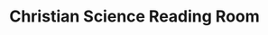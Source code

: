 ---
title: "Christian Science Reading Room"
url: /cambridge/christian-science-reading-room/
shop: Bücher
---